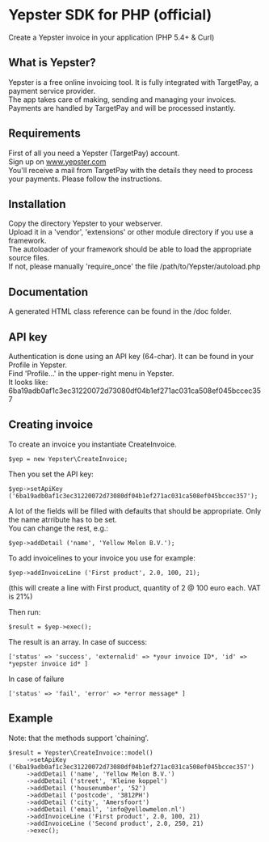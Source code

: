 Yepster SDK for PHP (official)
==============================
Create a Yepster invoice in your application (PHP 5.4+ & Curl)


What is Yepster?
----------------
Yepster is a free online invoicing tool. It is fully integrated with TargetPay, a payment service provider.  
The app takes care of making, sending and managing your invoices.   
Payments are handled by TargetPay and will be processed instantly.  


Requirements
------------
First of all you need a Yepster (TargetPay) account.   
Sign up on www.yepster.com   
You'll receive a mail from TargetPay with the details they need to process your payments. Please follow the instructions.  


Installation
------------
Copy the directory Yepster to your webserver.   
Upload it in a 'vendor', 'extensions' or other module directory if you use a framework.  
The autoloader of your framework should be able to load the appropriate source files.   
If not, please manually 'require_once' the file /path/to/Yepster/autoload.php   


Documentation
-------------
A generated HTML class reference can be found in the /doc folder.  


API key
-------
Authentication is done using an API key (64-char). It can be found in your Profile in Yepster.   
Find 'Profile...' in the upper-right menu in Yepster.   
It looks like: 6ba19adb0af1c3ec31220072d73080df04b1ef271ac031ca508ef045bccec357


Creating invoice
------------------
To create an invoice you instantiate CreateInvoice.

	$yep = new Yepster\CreateInvoice;

Then you set the API key:

	$yep->setApiKey ('6ba19adb0af1c3ec31220072d73080df04b1ef271ac031ca508ef045bccec357');

A lot of the fields will be filled with defaults that should be appropriate. Only the name atrribute has to be set.   
You can change the rest, e.g.:

	$yep->addDetail ('name', 'Yellow Melon B.V.');

To add invoicelines to your invoice you use for example:  

	$yep->addInvoiceLine ('First product', 2.0, 100, 21);

(this will create a line with First product, quantity of 2 @ 100 euro each. VAT is 21%)  

Then run:  

	$result = $yep->exec();

The result is an array. In case of success:  

	['status' => 'success', 'externalid' => *your invoice ID*, 'id' => *yepster invoice id* ]

In case of failure  

	['status' => 'fail', 'error' => *error message* ]


Example
-------
Note: that the methods support 'chaining'.

	$result = Yepster\CreateInvoice::model()
	     ->setApiKey ('6ba19adb0af1c3ec31220072d73080df04b1ef271ac031ca508ef045bccec357')
	     ->addDetail ('name', 'Yellow Melon B.V.')
	     ->addDetail ('street', 'Kleine koppel')
	     ->addDetail ('housenumber', '52')
	     ->addDetail ('postcode', '3812PH')
	     ->addDetail ('city', 'Amersfoort')
	     ->addDetail ('email', 'info@yellowmelon.nl')
	     ->addInvoiceLine ('First product', 2.0, 100, 21)
	     ->addInvoiceLine ('Second product', 2.0, 250, 21)
	     ->exec();
